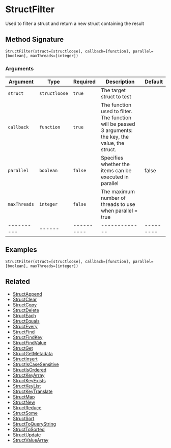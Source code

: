 # StructFilter

Used to filter a struct and return a new struct containing the result

## Method Signature

```
StructFilter(struct=[structloose], callback=[function], parallel=[boolean], maxThreads=[integer])
```

### Arguments

| Argument     | Type          | Required   | Description                                                                                           | Default   |
| ------------ | ------------- | ---------- | ----------------------------------------------------------------------------------------------------- | --------- |
| `struct`     | `structloose` | `true`     | The target struct to test                                                                             |           |
| `callback`   | `function`    | `true`     | The function used to filter. The function will be passed 3 arguments: the key, the value, the struct. |           |
| `parallel`   | `boolean`     | `false`    | Specifies whether the items can be executed in parallel                                               | false     |
| `maxThreads` | `integer`     | `false`    | The maximum number of threads to use when parallel = true                                             |           |
| ----------   | ------        | ---------- | -------------                                                                                         | --------- |

## Examples

```
StructFilter(struct=[structloose], callback=[function], parallel=[boolean], maxThreads=[integer])
```

## Related

* [StructAppend](structappend.md)
* [StructClear](structclear.md)
* [StructCopy](structcopy.md)
* [StructDelete](structdelete.md)
* [StructEach](structeach.md)
* [StructEquals](structequals.md)
* [StructEvery](structevery.md)
* [StructFind](structfind.md)
* [StructFindKey](structfindkey.md)
* [StructFindValue](structfindvalue.md)
* [StructGet](structget.md)
* [StructGetMetadata](structgetmetadata.md)
* [StructInsert](structinsert.md)
* [StructIsCaseSensitive](structiscasesensitive.md)
* [StructIsOrdered](structisordered.md)
* [StructKeyArray](structkeyarray.md)
* [StructKeyExists](structkeyexists.md)
* [StructKeyList](structkeylist.md)
* [StructKeyTranslate](structkeytranslate.md)
* [StructMap](structmap.md)
* [StructNew](structnew.md)
* [StructReduce](structreduce.md)
* [StructSome](structsome.md)
* [StructSort](structsort.md)
* [StructToQueryString](structtoquerystring.md)
* [StructToSorted](structtosorted.md)
* [StructUpdate](structupdate.md)
* [StructValueArray](structvaluearray.md)
